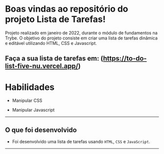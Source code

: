 # Boas vindas ao repositório do projeto Lista de Tarefas!

Projeto realizado em janeiro de 2022, durante o módulo de fundamentos na Trybe. O objetivo do projeto consiste em criar uma lista de tarefas dinâmica e editável utilizando HTML, CSS e Javascript.


Faça a sua lista de tarefas em: (https://to-do-list-five-nu.vercel.app/)
---

# Habilidades

- Manipular CSS

- Manipular Javascript

--- 

## O que foi desenvolvido

- Foi desenvolvido uma lista de tarefas usando `HTML`, `CSS` e `JavaScript`.

---

